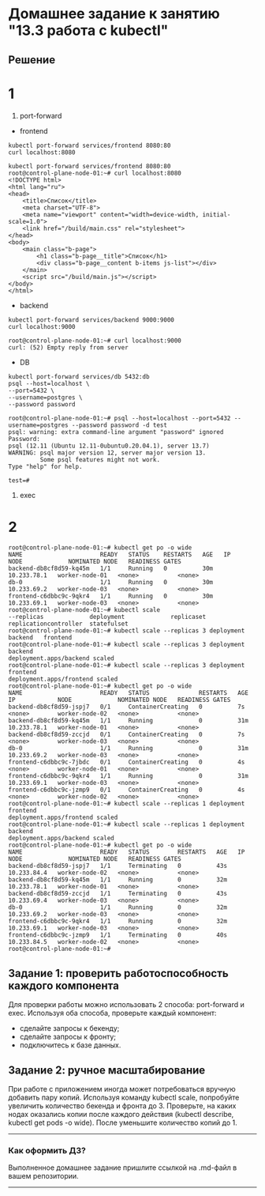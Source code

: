 # Домашнее задание к занятию "13.3 работа с kubectl"
## Решение

# 1
1.  port-forward
- frontend


```shell
kubectl port-forward services/frontend 8080:80
curl localhost:8080
```
```console
kubectl port-forward services/frontend 8080:80
root@control-plane-node-01:~# curl localhost:8080
<!DOCTYPE html>
<html lang="ru">
<head>
    <title>Список</title>
    <meta charset="UTF-8">
    <meta name="viewport" content="width=device-width, initial-scale=1.0">
    <link href="/build/main.css" rel="stylesheet">
</head>
<body>
    <main class="b-page">
        <h1 class="b-page__title">Список</h1>
        <div class="b-page__content b-items js-list"></div>
    </main>
    <script src="/build/main.js"></script>
</body>
</html>
```

- backend

```shell
kubectl port-forward services/backend 9000:9000
curl localhost:9000
```
```console
root@control-plane-node-01:~# curl localhost:9000
curl: (52) Empty reply from server

```

- DB
```shell
kubectl port-forward services/db 5432:db
psql --host=localhost \
--port=5432 \
--username=postgres \
--password password
```
```console
root@control-plane-node-01:~# psql --host=localhost --port=5432 --username=postgres --password password -d test
psql: warning: extra command-line argument "password" ignored
Password:
psql (12.11 (Ubuntu 12.11-0ubuntu0.20.04.1), server 13.7)
WARNING: psql major version 12, server major version 13.
         Some psql features might not work.
Type "help" for help.

test=#
```




1.  exec

# 2
```console
root@control-plane-node-01:~# kubectl get po -o wide
NAME                      READY   STATUS    RESTARTS   AGE   IP            NODE             NOMINATED NODE   READINESS GATES
backend-db8cf8d59-kq45m   1/1     Running   0          30m   10.233.78.1   worker-node-01   <none>           <none>
db-0                      1/1     Running   0          30m   10.233.69.2   worker-node-03   <none>           <none>
frontend-c6dbbc9c-9qkr4   1/1     Running   0          30m   10.233.69.1   worker-node-03   <none>           <none>
root@control-plane-node-01:~# kubectl scale
--replicas             deployment             replicaset             replicationcontroller  statefulset
root@control-plane-node-01:~# kubectl scale --replicas 3 deployment
backend   frontend
root@control-plane-node-01:~# kubectl scale --replicas 3 deployment backend
deployment.apps/backend scaled
root@control-plane-node-01:~# kubectl scale --replicas 3 deployment frontend
deployment.apps/frontend scaled
root@control-plane-node-01:~# kubectl get po -o wide
NAME                      READY   STATUS              RESTARTS   AGE   IP            NODE             NOMINATED NODE   READINESS GATES
backend-db8cf8d59-jspj7   0/1     ContainerCreating   0          7s    <none>        worker-node-02   <none>           <none>
backend-db8cf8d59-kq45m   1/1     Running             0          31m   10.233.78.1   worker-node-01   <none>           <none>
backend-db8cf8d59-zccjd   0/1     ContainerCreating   0          7s    <none>        worker-node-03   <none>           <none>
db-0                      1/1     Running             0          31m   10.233.69.2   worker-node-03   <none>           <none>
frontend-c6dbbc9c-7jbdc   0/1     ContainerCreating   0          4s    <none>        worker-node-01   <none>           <none>
frontend-c6dbbc9c-9qkr4   1/1     Running             0          31m   10.233.69.1   worker-node-03   <none>           <none>
frontend-c6dbbc9c-jzmp9   0/1     ContainerCreating   0          4s    <none>        worker-node-02   <none>           <none>
root@control-plane-node-01:~# kubectl scale --replicas 1 deployment frontend
deployment.apps/frontend scaled
root@control-plane-node-01:~# kubectl scale --replicas 1 deployment backend
deployment.apps/backend scaled
root@control-plane-node-01:~# kubectl get po -o wide
NAME                      READY   STATUS        RESTARTS   AGE   IP            NODE             NOMINATED NODE   READINESS GATES
backend-db8cf8d59-jspj7   1/1     Terminating   0          43s   10.233.84.4   worker-node-02   <none>           <none>
backend-db8cf8d59-kq45m   1/1     Running       0          32m   10.233.78.1   worker-node-01   <none>           <none>
backend-db8cf8d59-zccjd   1/1     Terminating   0          43s   10.233.69.4   worker-node-03   <none>           <none>
db-0                      1/1     Running       0          32m   10.233.69.2   worker-node-03   <none>           <none>
frontend-c6dbbc9c-9qkr4   1/1     Running       0          32m   10.233.69.1   worker-node-03   <none>           <none>
frontend-c6dbbc9c-jzmp9   1/1     Terminating   0          40s   10.233.84.5   worker-node-02   <none>           <none>
root@control-plane-node-01:~#
```

## Задание 1: проверить работоспособность каждого компонента
Для проверки работы можно использовать 2 способа: port-forward и exec. Используя оба способа, проверьте каждый компонент:
* сделайте запросы к бекенду;
* сделайте запросы к фронту;
* подключитесь к базе данных.

## Задание 2: ручное масштабирование

При работе с приложением иногда может потребоваться вручную добавить пару копий. Используя команду kubectl scale, попробуйте увеличить количество бекенда и фронта до 3. Проверьте, на каких нодах оказались копии после каждого действия (kubectl describe, kubectl get pods -o wide). После уменьшите количество копий до 1.

---

### Как оформить ДЗ?

Выполненное домашнее задание пришлите ссылкой на .md-файл в вашем репозитории.

---
